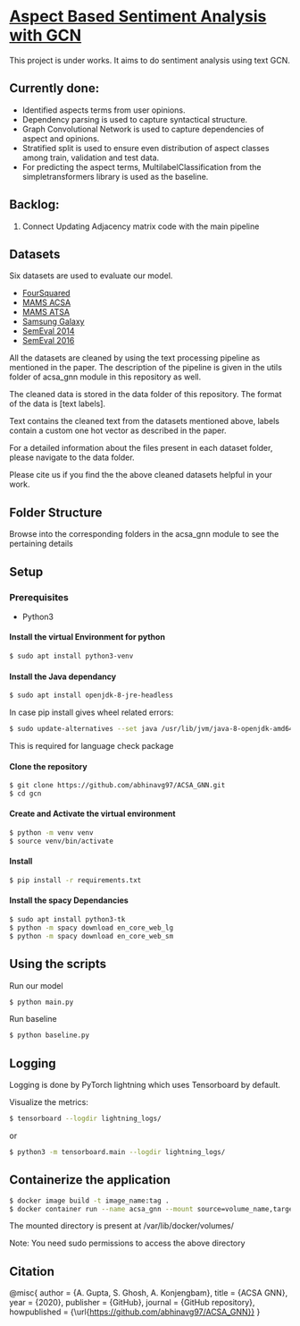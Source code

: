 # [Aspect Based Sentiment Analysis with GCN](https://github.com/abhinavg97/GCN)



This project is under works. It aims to do sentiment analysis using text GCN.

## Currently done:

*   Identified aspects terms from user opinions.
*   Dependency parsing is used to capture syntactical structure.
*   Graph Convolutional Network is used to capture dependencies of aspect and opinions.
*   Stratified split is used to ensure even distribution of aspect classes among train, validation and test data.
*   For predicting the aspect terms, MultilabelClassification from the simpletransformers library is used as the baseline.

## Backlog:

1.  Connect Updating Adjacency matrix code with the main pipeline

## Datasets

Six datasets are used to evaluate our model.

* [FourSquared](https://europe.naverlabs.com/research/natural-language-processing/aspect-based-sentiment-analysis-dataset/)
* [MAMS ACSA](https://github.com/siat-nlp/MAMS-for-ABSA)
* [MAMS ATSA](https://github.com/siat-nlp/MAMS-for-ABSA)
* [Samsung Galaxy](https://github.com/epochx/opinatt)
* [SemEval 2014](http://alt.qcri.org/semeval2014/task4/)
* [SemEval 2016](http://alt.qcri.org/semeval2016/task5/)

All the datasets are cleaned by using the text processing pipeline as mentioned in the paper. The description of the pipeline is given in the utils folder of acsa_gnn module in this repository as well.

The cleaned data is stored in the data folder of this repository. The format of the data is [text labels].

Text contains the cleaned text from the datasets mentioned above, labels contain a custom one hot vector as described in the paper.

For a detailed information about the files present in each dataset folder, please navigate to the data folder.

Please cite us if you find the the above cleaned datasets helpful in your work.


## Folder Structure

Browse into the corresponding folders in the acsa_gnn module to see the pertaining details

## Setup

### Prerequisites

- Python3

#### Install the virtual Environment for python
```bash
$ sudo apt install python3-venv
```

#### Install the Java dependancy
```bash
$ sudo apt install openjdk-8-jre-headless
```

In case pip install gives wheel related errors:
```bash
$ sudo update-alternatives --set java /usr/lib/jvm/java-8-openjdk-amd64/jre/bin/java 
```
This is required for language check package

#### Clone the repository
```bash
$ git clone https://github.com/abhinavg97/ACSA_GNN.git
$ cd gcn
```

#### Create and Activate the virtual environment
```bash
$ python -m venv venv
$ source venv/bin/activate
```

#### Install
```bash
$ pip install -r requirements.txt
```

#### Install the spacy Dependancies
```bash
$ sudo apt install python3-tk
$ python -m spacy download en_core_web_lg 
$ python -m spacy download en_core_web_sm
```

## Using the scripts

Run our model

```bash
$ python main.py
```

Run baseline

```bash
$ python baseline.py
```

## Logging

Logging is done by PyTorch lightning which uses Tensorboard by default.

Visualize the metrics:

```bash
$ tensorboard --logdir lightning_logs/
```
or
```bash
$ python3 -m tensorboard.main --logdir lightning_logs/
```

## Containerize the application

```bash
$ docker image build -t image_name:tag .
$ docker container run --name acsa_gnn --mount source=volume_name,target=/usr/src/app image_name:tag
```

The mounted directory is present at /var/lib/docker/volumes/

Note: You need sudo permissions to access the above directory

## Citation

@misc{
  author = {A. Gupta, S. Ghosh, A. Konjengbam},
  title = {ACSA GNN},
  year = {2020},
  publisher = {GitHub},
  journal = {GitHub repository},
  howpublished = {\url{https://github.com/abhinavg97/ACSA_GNN}}
}